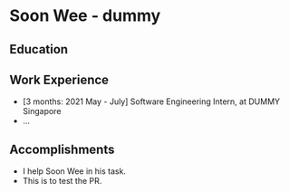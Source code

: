 # Soon Wee - dummy

## Education

## Work Experience

* [3 months: 2021 May - July] Software Engineering Intern, at DUMMY Singapore
* ...

## Accomplishments

* I help Soon Wee in his task.
* This is to test the PR.
